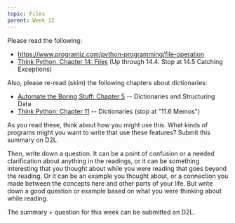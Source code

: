 ```yaml
---
topic: Files 
parent: Week 12
---
```


Please read the following:

* <https://www.programiz.com/python-programming/file-operation>
* [Think Python, Chapter 14: Files](http://greenteapress.com/thinkpython2/html/thinkpython2015.html) (Up through 14.4.  Stop at 14.5 Catching Exceptions)

Also, please re-read (skim) the following chapters about dictionaries:

* [Automate the Boring Stuff: Chapter 5](https://automatetheboringstuff.com/chapter5/) -- Dictionaries and Structuring Data
* [Think Python: Chapter 11](http://greenteapress.com/thinkpython2/html/thinkpython2012.html) -- Dictionaries (stop at
  "11.6 Memos")

As you read these, think about how you might use this. What kinds of programs might you want to write that use these
features? Submit this summary on D2L.

Then, write down a question. It can be a point of confusion or a needed clarification about anything in the readings, or
it can be something interesting that you thought about while you were reading that goes beyond the reading. Or it can be
an example you thought about, or a connection you made between the concepts here and other parts of your life. But write
down a good question or example based on what you were thinking about while reading.

The summary + question for this week can be submitted on D2L.


